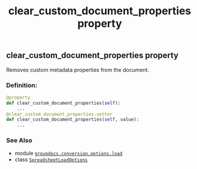 ﻿---
title: clear_custom_document_properties property
second_title: GroupDocs.Conversion for Python via .NET API References
description: 
type: docs
weight: 90
url: /python-net/groupdocs.conversion.options.load/spreadsheetloadoptions/clear_custom_document_properties/
is_root: false
---

## clear_custom_document_properties property


Removes custom metadata properties from the document.
### Definition:
```python
@property
def clear_custom_document_properties(self):
    ...
@clear_custom_document_properties.setter
def clear_custom_document_properties(self, value):
    ...
```

### See Also
* module [`groupdocs.conversion.options.load`](../../)
* class [`SpreadsheetLoadOptions`](/conversion/python-net/groupdocs.conversion.options.load/spreadsheetloadoptions)
